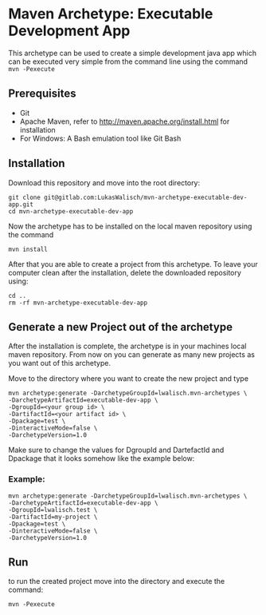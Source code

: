 # Maven Archetype: Executable Development App

This archetype can be used to create a simple development java app which can be executed very simple from the command line using the command `mvn -Pexecute`

## Prerequisites
- Git
- Apache Maven, refer to http://maven.apache.org/install.html for installation
- For Windows: A Bash emulation tool like Git Bash

## Installation 
Download this repository and move into the root directory:
```
git clone git@gitlab.com:LukasWalisch/mvn-archetype-executable-dev-app.git
cd mvn-archetype-executable-dev-app
```
Now the archetype has to be installed on the local maven repository using the command
```
mvn install
```
After that you are able to create a project from this archetype. To leave your computer clean after the installation, delete the downloaded repository using:
```
cd ..
rm -rf mvn-archetype-executable-dev-app
```

## Generate a new Project out of the archetype
After the installation is complete, the archetype is in your machines local maven repository. From now on you can generate as many new projects as you want out of this archetype.

Move to the directory where you want to create the new project and type
```             
mvn archetype:generate -DarchetypeGroupId=lwalisch.mvn-archetypes \
-DarchetypeArtifactId=executable-dev-app \
-DgroupId=<your group id> \
-DartifactId=<your artifact id> \
-Dpackage=test \
-DinteractiveMode=false \
-DarchetypeVersion=1.0
```
Make sure to change the values for DgroupId and DartefactId and Dpackage that it looks somehow like the example below:


### Example:
```
mvn archetype:generate -DarchetypeGroupId=lwalisch.mvn-archetypes \
-DarchetypeArtifactId=executable-dev-app \
-DgroupId=lwalisch.test \
-DartifactId=my-project \
-Dpackage=test \
-DinteractiveMode=false \
-DarchetypeVersion=1.0
```
## Run
to run the created project move into the directory and execute the command:

```
mvn -Pexecute
```

